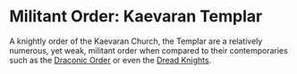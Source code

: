 # Militant Order: Kaevaran Templar
A knightly order of the Kaevaran Church, the Templar are a relatively numerous, yet weak, militant order when compared to their contemporaries such as the [Draconic Order](../DraconicOrder/DraconicOrder.md) or even the [Dread Knights](./DreadKnights.md).

